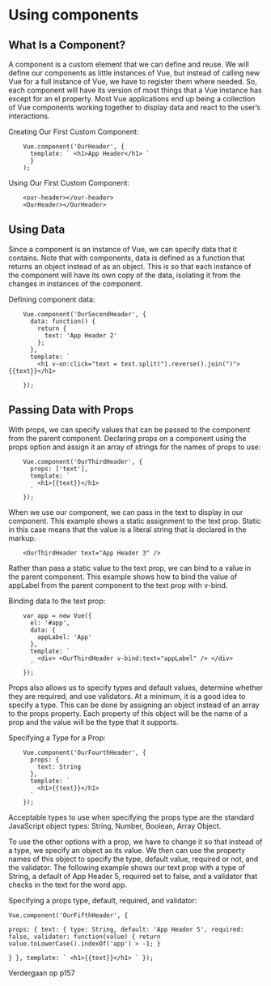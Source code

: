 # Using components

## What Is a Component?

A component is a custom element that we can define and reuse. We will define our components as little instances of Vue, but instead of calling new Vue for a full instance of Vue, we have to register them where needed. So, each component will have its version of most things that a Vue instance has except for an el property. Most Vue applications end up being a collection of Vue components working together to display data and react to the user’s interactions.

Creating Our First Custom Component:
```
    Vue.component('OurHeader', {
      template: ` <h1>App Header</h1> `
      }
    );
```

Using Our First Custom Component:
```
    <our-header></our-header>
    <OurHeader></OurHeader>
```

## Using Data

Since a component is an instance of Vue, we can specify data that it contains. Note that with components, data is defined as a function that returns an object instead of as an object. This is so that each instance of the component will have its own copy of the data, isolating it from the changes in instances of the component.

Defining component data:
```
    Vue.component('OurSecondHeader', {
      data: function() {
        return {
          text: 'App Header 2'
        };
      },
      template: `
        <h1 v-on:click="text = text.split(").reverse().join(")">{{text}}</h1>
      `
    });
```

## Passing Data with Props

With props, we can specify values that can be passed to the component from the parent component. Declaring props on a component using the props option and assign it an array of strings for the names of props to use:

```
    Vue.component('OurThirdHeader', {
      props: ['text'],
      template: `
        <h1>{{text}}</h1>
      `
    });
```

When we use our component, we can pass in the text to display in our component. This example shows a static assignment to the text prop. Static in this case means that the value is a literal string that is declared in the markup.

```
    <OurThirdHeader text="App Header 3" />
```

Rather than pass a static value to the text prop, we can bind to a value in the parent component. This example shows how to bind the value of appLabel from the parent component to the text prop with v-bind.

Binding data to the text prop:
```
    var app = new Vue({
      el: '#app',
      data: {
        appLabel: 'App'
      },
      template: `
        <div> <OurThirdHeader v-bind:text="appLabel" /> </div>
      `
    });
```

Props also allows us to specify types and default values, determine whether they are required, and use validators. At a minimum, it is a good idea to specify a type. This can be done by assigning an object instead of an array to the props property. Each property of this object will be the name of a prop and the value will be the type that it supports.

Specifying a Type for a Prop:
```
    Vue.component('OurFourthHeader', {
      props: {
        text: String
      },
      template: `
        <h1>{{text}}</h1>
      `
    });
```
Acceptable types to use when specifying the props type are the standard JavaScript object types: String, Number, Boolean, Array Object.

To use the other options with a prop, we have to change it so that instead of a type, we specify an object as its value. We then can use the property names of this object to specify the type, default value, required or not, and the validator. The following example shows our text prop with a type of String, a default of App Header 5, required set to false, and a validator that checks in the text for the word app.

Specifying a props type, default, required, and validator:
```
Vue.component('OurFifthHeader', {

props: { text: { type: String, default: 'App Header 5', required: false, validator: function(value) { return value.toLowerCase().indexOf('app') > -1; }

} }, template: ` <h1>{{text}}</h1> ` });
```



Verdergaan op p157
